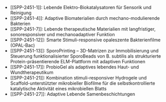 - [[SPP-2451-1]]: Lebende Elektro-Biokatalysatoren für Sensorik und Reinigung
- [[SPP-2451-4]]: Adaptive Biomaterialien durch mechano-modulierende Bakterien
- [[SPP-2451-7]]: Lebende therapeutische Materialien mit langfristiger, sonoresponsiver und mechanoadaptiver Funktion
- [[SPP-2451-12]]: Smarte Stimuli-responsive opaleszente Bakterienfilme (OPAL-Bac)
- [[SPP-2451-13]]: SporoPrinting – 3D-Matrizen zur Immobilisierung und Steuerung funktionalisierter SporoBeads von B. subtilis als strukturierte Protein-präsentierende ELM-Plattform mit adaptiven Funktionen
- [[SPP-2451-17]]: ProbioGel als adaptives lebendes Haut- und Wundtherapeutikum
- [[SPP-2451-21]]: Kombination stimuli-responsiver Hydrogele und Scaffold-unterstützter mikrobieller Biofilme für die selbstkontrollierte katalytische Aktivität eines mikrobiellen Blatts
- [[SPP-2451-27]]: Adaptive Lebende Samenbeschichtungen
